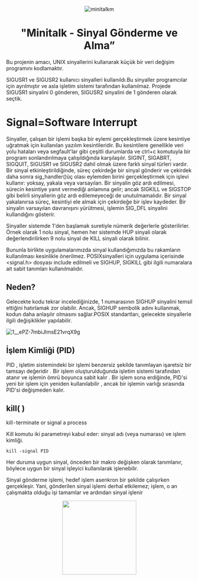 <div align="center">

![minitalkm](https://github.com/beyzabektas/42Cursus/assets/91256847/ea3bbbf3-89dd-40c7-8d16-a14a2cb93eca)

# "Minitalk - Sinyal Gönderme ve Alma”
</div>

Bu projenin amacı, UNIX sinyallerini kullanarak küçük bir veri değişim programını
kodlamaktır.

SIGUSR1 ve SIGUSR2 kullanıcı sinyalleri kullanıldı.Bu sinyaller programcılar için ayrılmıştır ve asla işletim sistemi tarafından kullanılmaz. Projede SIGUSR1 sinyalini 0 gönderen, SIGUSR2 sinyalini de 1 gönderen olarak seçtik.

# Signal=Software Interrupt 

Sinyaller, çalışan bir işlemi başka bir eylemi gerçekleştirmek üzere kesintiye uğratmak için kullanılan yazılım kesintileridir. Bu kesintilere genellikle veri yolu hataları veya segfault'lar gibi çeşitli durumlarda ve ctrl+c komutuyla bir program sonlandırılmaya çalışıldığında karşılaşılır.
SIGINT, SIGABRT, SIGQUIT, SIGUSR1 ve SIGUSR2 dahil olmak üzere farklı sinyal türleri vardır.
Bir sinyal etkinleştirildiğinde, süreç çekirdeğe bir sinyal gönderir ve çekirdek daha sonra sig_handler()üç olası eylemden birini gerçekleştirmek için işlevi kullanır: yoksay, yakala veya varsayılan.
Bir sinyalin göz ardı edilmesi, sürecin kesintiye yanıt vermediği anlamına gelir; ancak SIGKILL ve SIGSTOP gibi belirli sinyallerin göz ardı edilemeyeceği de unutulmamalıdır. Bir sinyal yakalanırsa süreç, kesintiyi ele almak için çekirdeğe bir işlev kaydeder. Bir sinyalin varsayılan davranışını yürütmesi, işlemin SIG_DFL sinyalini kullandığını gösterir.

Sinyaller sistemde 1'den başlamak suretiyle nümerik değerlerle gösterilirler.
Örnek olarak 1 nolu sinyal, hemen her sistemde HUP sinyali olarak değerlendirilirken 9 nolu sinyal de KILL sinyali olarak bilinir.

Bununla birlikte uygulamalarımızda sinyal kullandığımızda bu rakamların kullanılması kesinlikle önerilmez. POSIXsinyalleri için uygulama içerisinde <signal.h> dosyası include edilmeli ve SIGHUP, SIGKILL gibi ilgili numaralara ait sabit tanımları kullanılmalıdır.

## Neden?
Gelecekte kodu tekrar incelediğinizde, 1 numarasının SIGHUP sinyalini temsil ettiğini hatırlamak zor olabilir. Ancak, SIGHUP sembolik adını kullanmak, kodun daha anlaşılır olmasını sağlar.POSIX standartları, gelecekte sinyallerle ilgili değişiklikler yapılabilir.

![1__ePZ-7mbiJImsE21vrqX9g](https://github.com/beyzabektas/42Cursus/assets/91256847/756bad35-839d-4a8f-8b5e-848cda941347)

## İşlem Kimliği (PID)
PID , işletim sistemindeki bir işlemi benzersiz şekilde tanımlayan işaretsiz bir tamsayı değeridir . Bir işlem oluşturulduğunda işletim sistemi tarafından atanır ve işlemin ömrü boyunca sabit kalır . Bir işlem sona erdiğinde, PID'si yeni bir işlem için yeniden kullanılabilir , ancak bir işlemin varlığı sırasında PID'si değişmeden kalır.

## kill( )
kill - terminate or signal a process

Kill komutu iki parametreyi kabul eder: sinyal adı (veya numarası) ve işlem kimliği.

```
kill -signal PID
```

Her duruma uygun sinyal, önceden bir makro değişken olarak tanımlanır, böylece uygun bir sinyal işleyici kullanılarak işlenebilir.

Sinyal gönderme işlemi, hedef işlem asenkron bir şekilde çalışırken gerçekleşir. Yani, gönderilen sinyal işlemi derhal etkilemez; işlem, o an çalışmakta olduğu işi tamamlar ve ardından sinyal işlenir



<div id="header" align="center">
  <img src="https://media.giphy.com/media/RNZIqvlB7cAyCdh9Gu/giphy.gif" width="200"/>
</div>
